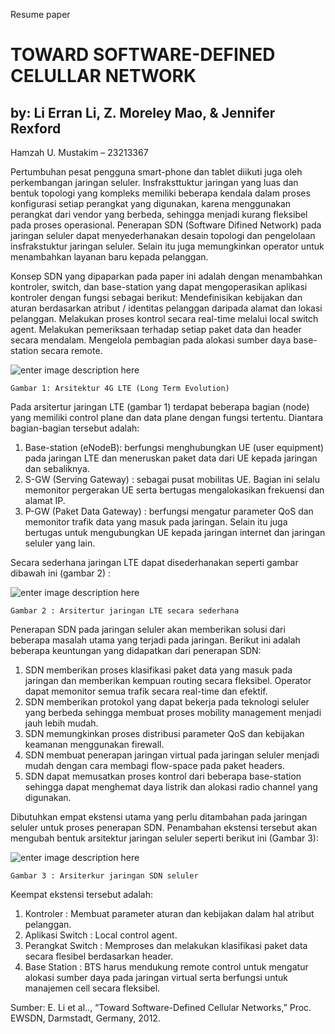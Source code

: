 Resume paper 

TOWARD SOFTWARE-DEFINED CELULLAR NETWORK
==========================
by: Li Erran Li, Z. Moreley Mao, &  Jennifer Rexford
-----------------------------

Hamzah U. Mustakim – 23213367


Pertumbuhan pesat pengguna smart-phone dan tablet diikuti juga oleh perkembangan jaringan seluler. Insfraksttuktur jaringan yang luas dan bentuk topologi yang kompleks memiliki beberapa kendala dalam proses konfigurasi setiap perangkat yang digunakan, karena menggunakan perangkat dari vendor yang berbeda,  sehingga menjadi kurang fleksibel pada proses operasional. Penerapan SDN (Software Difined Network) pada jaringan seluler dapat menyederhanakan desain topologi dan pengelolaan insfrakstuktur jaringan seluler. Selain itu juga memungkinkan operator untuk menambahkan layanan baru kepada pelanggan.

Konsep SDN yang dipaparkan pada paper ini adalah dengan menambahkan kontroler, switch, dan base-station yang dapat mengoperasikan aplikasi kontroler dengan fungsi sebagai berikut:
Mendefinisikan kebijakan dan aturan berdasarkan atribut / identitas pelanggan daripada alamat dan lokasi  pelanggan.
Melakukan proses kontrol secara real-time melalui local switch agent.
Melakukan pemeriksaan terhadap setiap paket data dan header  secara mendalam.
Mengelola pembagian pada alokasi sumber daya base-station  secara remote.

![enter image description here](https://lh6.googleusercontent.com/-1iOVFkwrZJ8/VI_Ghp4kJ7I/AAAAAAAAAM4/IVDB3OkqIco/s0/Capture1.JPG "Capture1.JPG")

  
	Gambar 1: Arsitektur 4G LTE (Long Term Evolution)

Pada arsitertur jaringan LTE (gambar 1) terdapat beberapa bagian (node) yang memiliki control plane dan data plane dengan fungsi tertentu. Diantara bagian-bagian  tersebut adalah:

1. Base-station (eNodeB): berfungsi menghubungkan UE (user equipment) pada jaringan LTE dan meneruskan paket data dari UE kepada jaringan dan sebaliknya.
2. S-GW (Serving Gateway) : sebagai pusat mobilitas UE. Bagian ini selalu memonitor pergerakan UE serta bertugas mengalokasikan frekuensi dan alamat IP.
3. P-GW (Paket Data Gateway) : berfungsi mengatur parameter QoS dan memonitor trafik data yang masuk pada jaringan. Selain itu juga bertugas untuk mengubungkan UE kepada jaringan internet dan jaringan seluler yang lain.

Secara sederhana jaringan LTE dapat disederhanakan seperti  gambar dibawah ini (gambar 2) :
 
 ![enter image description here](https://lh3.googleusercontent.com/-Qgdh0enGU0E/VI_GvWtuq2I/AAAAAAAAANE/VdTau82kQdQ/s0/Capture2.JPG "Capture2.JPG")
 
	Gambar 2 : Arsitertur jaringan LTE secara sederhana

Penerapan SDN pada jaringan seluler akan memberikan solusi dari beberapa masalah utama yang terjadi pada jaringan. Berikut ini adalah beberapa keuntungan yang didapatkan dari penerapan SDN:

1. SDN memberikan proses klasifikasi paket data yang masuk pada jaringan dan memberikan kempuan routing secara fleksibel.
Operator dapat memonitor semua trafik secara real-time dan efektif.
2. SDN memberikan protokol yang dapat bekerja pada teknologi seluler yang berbeda sehingga membuat proses mobility management menjadi jauh lebih mudah.
3. SDN memungkinkan proses distribusi parameter QoS  dan kebijakan keamanan menggunakan firewall.
4. SDN membuat penerapan jaringan virtual pada jaringan seluler menjadi mudah dengan cara membagi flow-space pada paket headers.
5. SDN dapat memusatkan proses kontrol dari beberapa base-station sehingga dapat menghemat daya listrik dan alokasi radio channel yang digunakan.

Dibutuhkan empat ekstensi utama  yang perlu  ditambahan pada jaringan seluler untuk proses penerapan SDN. Penambahan ekstensi tersebut akan mengubah bentuk arsitektur jaringan seluler seperti berikut ini (Gambar 3):

![enter image description here](https://lh5.googleusercontent.com/-89w7jbbgwmw/VI_IArCv_EI/AAAAAAAAANY/Ujyw20Bynj8/s0/Capture3.JPG "Capture3.JPG")
 
	Gambar 3 : Arsiterkur jaringan SDN seluler

Keempat ekstensi tersebut adalah:

1. Kontroler : Membuat parameter aturan dan kebijakan dalam hal atribut pelanggan.
2. Aplikasi Switch : Local control agent.
3. Perangkat Switch : Memproses dan melakukan klasifikasi paket data secara flesibel berdasarkan header.
4. Base Station : BTS harus mendukung remote control untuk mengatur alokasi sumber daya pada jaringan virtual serta  berfungsi untuk manajemen cell secara fleksibel.

Sumber: E. Li et al.., “Toward Software-Defined Cellular Networks,” Proc. EWSDN, Darmstadt, Germany, 2012.
